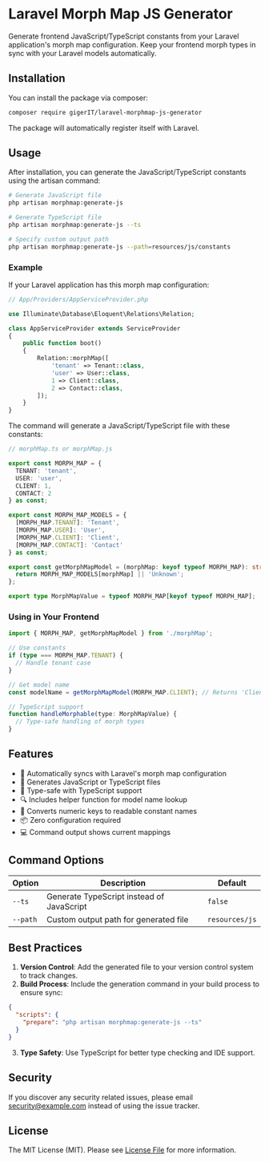 # Laravel Morph Map JS Generator

Generate frontend JavaScript/TypeScript constants from your Laravel application's morph map configuration. Keep your frontend morph types in sync with your Laravel models automatically.

## Installation

You can install the package via composer:

```bash
composer require gigerIT/laravel-morphmap-js-generator
```

The package will automatically register itself with Laravel.

## Usage

After installation, you can generate the JavaScript/TypeScript constants using the artisan command:

```bash
# Generate JavaScript file
php artisan morphmap:generate-js

# Generate TypeScript file
php artisan morphmap:generate-js --ts

# Specify custom output path
php artisan morphmap:generate-js --path=resources/js/constants
```

### Example

If your Laravel application has this morph map configuration:

```php
// App/Providers/AppServiceProvider.php

use Illuminate\Database\Eloquent\Relations\Relation;

class AppServiceProvider extends ServiceProvider
{
    public function boot()
    {
        Relation::morphMap([
            'tenant' => Tenant::class,
            'user' => User::class,
            1 => Client::class,
            2 => Contact::class,
        ]);
    }
}
```

The command will generate a JavaScript/TypeScript file with these constants:

```typescript
// morphMap.ts or morphMap.js

export const MORPH_MAP = {
  TENANT: 'tenant',
  USER: 'user',
  CLIENT: 1,
  CONTACT: 2
} as const;

export const MORPH_MAP_MODELS = {
  [MORPH_MAP.TENANT]: 'Tenant',
  [MORPH_MAP.USER]: 'User',
  [MORPH_MAP.CLIENT]: 'Client',
  [MORPH_MAP.CONTACT]: 'Contact'
} as const;

export const getMorphMapModel = (morphMap: keyof typeof MORPH_MAP): string => {
  return MORPH_MAP_MODELS[morphMap] || 'Unknown';
};

export type MorphMapValue = typeof MORPH_MAP[keyof typeof MORPH_MAP];
```

### Using in Your Frontend

```typescript
import { MORPH_MAP, getMorphMapModel } from './morphMap';

// Use constants
if (type === MORPH_MAP.TENANT) {
  // Handle tenant case
}

// Get model name
const modelName = getMorphMapModel(MORPH_MAP.CLIENT); // Returns 'Client'

// TypeScript support
function handleMorphable(type: MorphMapValue) {
  // Type-safe handling of morph types
}
```

## Features

- 🔄 Automatically syncs with Laravel's morph map configuration
- 📝 Generates JavaScript or TypeScript files
- 🎯 Type-safe with TypeScript support
- 🔍 Includes helper function for model name lookup
- 🎨 Converts numeric keys to readable constant names
- 📦 Zero configuration required
- 💻 Command output shows current mappings

## Command Options

| Option | Description | Default |
|--------|-------------|---------|
| `--ts` | Generate TypeScript instead of JavaScript | `false` |
| `--path` | Custom output path for generated file | `resources/js` |

## Best Practices

1. **Version Control**: Add the generated file to your version control system to track changes.
2. **Build Process**: Include the generation command in your build process to ensure sync:

```json
{
  "scripts": {
    "prepare": "php artisan morphmap:generate-js --ts"
  }
}
```

3. **Type Safety**: Use TypeScript for better type checking and IDE support.

## Security

If you discover any security related issues, please email security@example.com instead of using the issue tracker.

## License

The MIT License (MIT). Please see [License File](LICENSE.md) for more information.